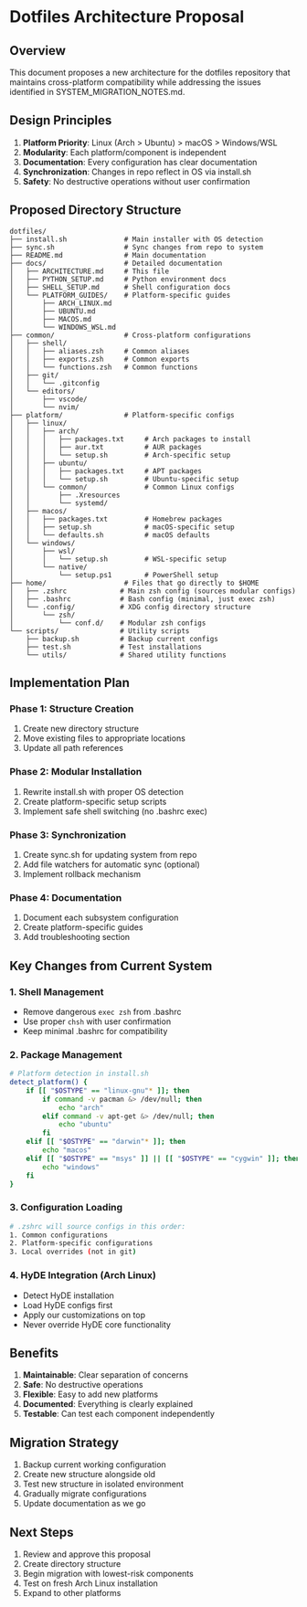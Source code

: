 # Dotfiles Architecture Proposal

## Overview
This document proposes a new architecture for the dotfiles repository that maintains cross-platform compatibility while addressing the issues identified in SYSTEM_MIGRATION_NOTES.md.

## Design Principles
1. **Platform Priority**: Linux (Arch > Ubuntu) > macOS > Windows/WSL
2. **Modularity**: Each platform/component is independent
3. **Documentation**: Every configuration has clear documentation
4. **Synchronization**: Changes in repo reflect in OS via install.sh
5. **Safety**: No destructive operations without user confirmation

## Proposed Directory Structure

```
dotfiles/
├── install.sh              # Main installer with OS detection
├── sync.sh                 # Sync changes from repo to system
├── README.md               # Main documentation
├── docs/                   # Detailed documentation
│   ├── ARCHITECTURE.md     # This file
│   ├── PYTHON_SETUP.md     # Python environment docs
│   ├── SHELL_SETUP.md      # Shell configuration docs
│   └── PLATFORM_GUIDES/    # Platform-specific guides
│       ├── ARCH_LINUX.md
│       ├── UBUNTU.md
│       ├── MACOS.md
│       └── WINDOWS_WSL.md
├── common/                 # Cross-platform configurations
│   ├── shell/
│   │   ├── aliases.zsh     # Common aliases
│   │   ├── exports.zsh     # Common exports
│   │   └── functions.zsh   # Common functions
│   ├── git/
│   │   └── .gitconfig
│   └── editors/
│       ├── vscode/
│       └── nvim/
├── platform/               # Platform-specific configs
│   ├── linux/
│   │   ├── arch/
│   │   │   ├── packages.txt     # Arch packages to install
│   │   │   ├── aur.txt          # AUR packages
│   │   │   └── setup.sh         # Arch-specific setup
│   │   ├── ubuntu/
│   │   │   ├── packages.txt     # APT packages
│   │   │   └── setup.sh         # Ubuntu-specific setup
│   │   └── common/              # Common Linux configs
│   │       ├── .Xresources
│   │       └── systemd/
│   ├── macos/
│   │   ├── packages.txt         # Homebrew packages
│   │   ├── setup.sh             # macOS-specific setup
│   │   └── defaults.sh          # macOS defaults
│   └── windows/
│       ├── wsl/
│       │   └── setup.sh         # WSL-specific setup
│       └── native/
│           └── setup.ps1        # PowerShell setup
├── home/                   # Files that go directly to $HOME
│   ├── .zshrc             # Main zsh config (sources modular configs)
│   ├── .bashrc            # Bash config (minimal, just exec zsh)
│   └── .config/           # XDG config directory structure
│       └── zsh/
│           └── conf.d/    # Modular zsh configs
└── scripts/               # Utility scripts
    ├── backup.sh          # Backup current configs
    ├── test.sh            # Test installations
    └── utils/             # Shared utility functions
```

## Implementation Plan

### Phase 1: Structure Creation
1. Create new directory structure
2. Move existing files to appropriate locations
3. Update all path references

### Phase 2: Modular Installation
1. Rewrite install.sh with proper OS detection
2. Create platform-specific setup scripts
3. Implement safe shell switching (no .bashrc exec)

### Phase 3: Synchronization
1. Create sync.sh for updating system from repo
2. Add file watchers for automatic sync (optional)
3. Implement rollback mechanism

### Phase 4: Documentation
1. Document each subsystem configuration
2. Create platform-specific guides
3. Add troubleshooting section

## Key Changes from Current System

### 1. Shell Management
- Remove dangerous `exec zsh` from .bashrc
- Use proper `chsh` with user confirmation
- Keep minimal .bashrc for compatibility

### 2. Package Management
```bash
# Platform detection in install.sh
detect_platform() {
    if [[ "$OSTYPE" == "linux-gnu"* ]]; then
        if command -v pacman &> /dev/null; then
            echo "arch"
        elif command -v apt-get &> /dev/null; then
            echo "ubuntu"
        fi
    elif [[ "$OSTYPE" == "darwin"* ]]; then
        echo "macos"
    elif [[ "$OSTYPE" == "msys" ]] || [[ "$OSTYPE" == "cygwin" ]]; then
        echo "windows"
    fi
}
```

### 3. Configuration Loading
```bash
# .zshrc will source configs in this order:
1. Common configurations
2. Platform-specific configurations
3. Local overrides (not in git)
```

### 4. HyDE Integration (Arch Linux)
- Detect HyDE installation
- Load HyDE configs first
- Apply our customizations on top
- Never override HyDE core functionality

## Benefits
1. **Maintainable**: Clear separation of concerns
2. **Safe**: No destructive operations
3. **Flexible**: Easy to add new platforms
4. **Documented**: Everything is clearly explained
5. **Testable**: Can test each component independently

## Migration Strategy
1. Backup current working configuration
2. Create new structure alongside old
3. Test new structure in isolated environment
4. Gradually migrate configurations
5. Update documentation as we go

## Next Steps
1. Review and approve this proposal
2. Create directory structure
3. Begin migration with lowest-risk components
4. Test on fresh Arch Linux installation
5. Expand to other platforms